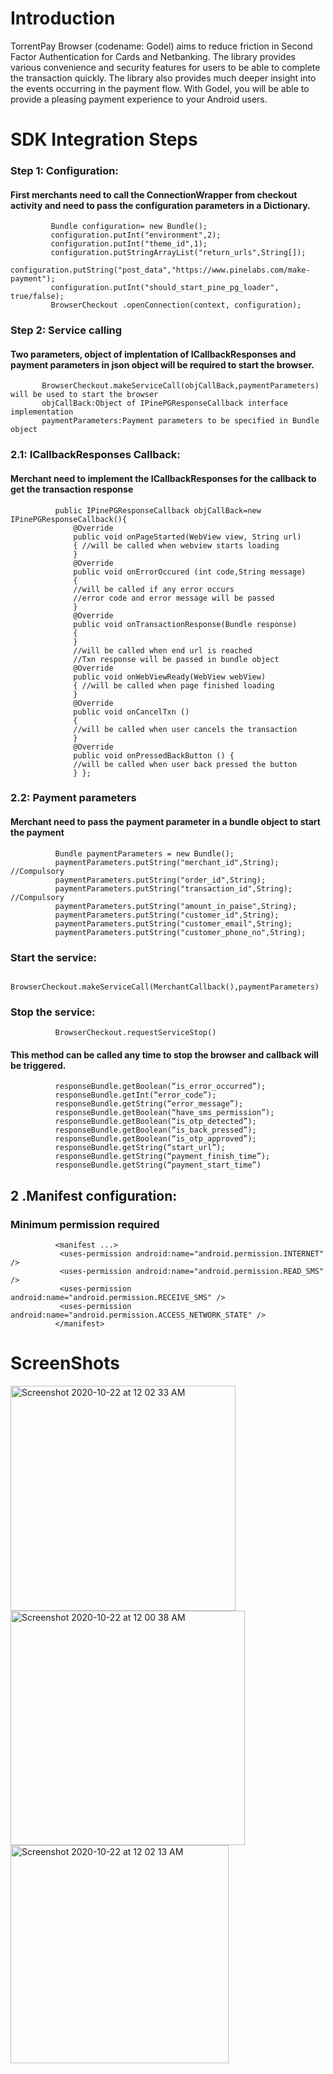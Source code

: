 # Introduction
TorrentPay Browser (codename: Godel) aims to reduce friction in Second Factor Authentication for Cards and Netbanking.
The library provides various convenience and security features for users to be able to complete the transaction quickly. The library also provides much deeper insight into the events occurring in the payment flow. With Godel, you will be able to provide a pleasing payment experience to your Android users.

# SDK Integration Steps
  ### Step 1: Configuration:
   #### First merchants need to call the ConnectionWrapper from checkout activity and need to pass the configuration parameters in a Dictionary.
             Bundle configuration= new Bundle();
             configuration.putInt("environment",2);
             configuration.putInt("theme_id",1); 
             configuration.putStringArrayList("return_urls",String[]); 
             configuration.putString("post_data","https://www.pinelabs.com/make-payment"); 
             configuration.putInt("should_start_pine_pg_loader", true/false);
             BrowserCheckout .openConnection(context, configuration);

              
### Step 2: Service calling
#### Two parameters, object of implentation of ICallbackResponses and payment parameters in json object will be required to start the browser.
           BrowserCheckout.makeServiceCall(objCallBack,paymentParameters) will be used to start the browser 
           objCallBack:Object of IPinePGResponseCallback interface implementation 
           paymentParameters:Payment parameters to be specified in Bundle object
                  
### 2.1: ICallbackResponses Callback:
  #### Merchant need to implement the ICallbackResponses for the callback to get the transaction response
              public IPinePGResponseCallback objCallBack=new IPinePGResponseCallback(){
                  @Override
                  public void onPageStarted(WebView view, String url) 
                  { //will be called when webview starts loading
                  }
                  @Override
                  public void onErrorOccured (int code,String message) 
                  {
                  //will be called if any error occurs
                  //error code and error message will be passed
                  }
                  @Override
                  public void onTransactionResponse(Bundle response) 
                  {
                  }
                  //will be called when end url is reached
                  //Txn response will be passed in bundle object
                  @Override
                  public void onWebViewReady(WebView webView) 
                  { //will be called when page finished loading
                  }
                  @Override
                  public void onCancelTxn () 
                  {
                  //will be called when user cancels the transaction
                  }
                  @Override
                  public void onPressedBackButton () {
                  //will be called when user back pressed the button
                  } };

                        
 ### 2.2: Payment parameters
#### Merchant need to pass the payment parameter in a bundle object to start the payment
              Bundle paymentParameters = new Bundle(); 
              paymentParameters.putString("merchant_id",String); //Compulsory 
              paymentParameters.putString("order_id",String); 
              paymentParameters.putString("transaction_id",String); //Compulsory 
              paymentParameters.putString("amount_in_paise",String); 
              paymentParameters.putString("customer_id",String); 
              paymentParameters.putString("customer_email",String); 
              paymentParameters.putString("customer_phone_no",String);
              
### Start the service:
              BrowserCheckout.makeServiceCall(MerchantCallback(),paymentParameters)
### Stop the service:
              BrowserCheckout.requestServiceStop()
              
#### This method can be called any time to stop the browser and callback will be triggered.
              responseBundle.getBoolean(“is_error_occurred”);
              responseBundle.getInt(“error_code”);
              responseBundle.getString(“error_message”);
              responseBundle.getBoolean(“have_sms_permission”);
              responseBundle.getBoolean(“is_otp_detected”);
              responseBundle.getBoolean(“is_back_pressed”);
              responseBundle.getBoolean(“is_otp_approved”);
              responseBundle.getString(“start_url”);
              responseBundle.getString(“payment_finish_time”);
              responseBundle.getString(“payment_start_time”)

## 2 .Manifest configuration:
### Minimum permission required
              <manifest ...>
               <uses-permission android:name="android.permission.INTERNET" />
               <uses-permission android:name="android.permission.READ_SMS" />
               <uses-permission android:name="android.permission.RECEIVE_SMS" />
               <uses-permission android:name="android.permission.ACCESS_NETWORK_STATE" />
              </manifest>
              
# ScreenShots

<img width="360" alt="Screenshot 2020-10-22 at 12 02 33 AM" src="https://user-images.githubusercontent.com/23396167/96767340-07e2fc00-13fa-11eb-8716-5a4e5be11da8.png"> <img width="375" alt="Screenshot 2020-10-22 at 12 00 38 AM" src="https://user-images.githubusercontent.com/23396167/96767534-48db1080-13fa-11eb-8d68-324aa2f322e6.png"> <img width="349" alt="Screenshot 2020-10-22 at 12 02 13 AM" src="https://user-images.githubusercontent.com/23396167/96767591-5a241d00-13fa-11eb-9051-8b9f692f0c6b.png">
